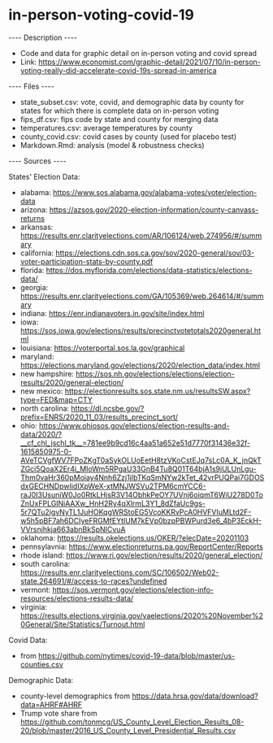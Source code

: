 # in-person-voting-covid-19

---- Description ----
* Code and data for graphic detail on in-person voting and covid spread
* Link: https://www.economist.com/graphic-detail/2021/07/10/in-person-voting-really-did-accelerate-covid-19s-spread-in-america

---- Files ----
 * state_subset.csv: vote, covid, and demographic data by county for states for which there is complete data on in-person voting
 * fips_df.csv: fips code by state and county for merging data
 * temperatures.csv: average temperatures by county
 * county_covid.csv: covid cases by county (used for placebo test)
 * Markdown.Rmd: analysis (model & robustness checks)

---- Sources ----

States' Election Data: 
 * alabama: https://www.sos.alabama.gov/alabama-votes/voter/election-data
 * arizona: https://azsos.gov/2020-election-information/county-canvass-returns
 * arkansas: https://results.enr.clarityelections.com/AR/106124/web.274956/#/summary
 * california: https://elections.cdn.sos.ca.gov/sov/2020-general/sov/03-voter-participation-stats-by-county.pdf
 * florida: https://dos.myflorida.com/elections/data-statistics/elections-data/
 * georgia: https://results.enr.clarityelections.com/GA/105369/web.264614/#/summary
 * indiana: https://enr.indianavoters.in.gov/site/index.html
 * iowa: https://sos.iowa.gov/elections/results/precinctvotetotals2020general.html
 * louisiana: https://voterportal.sos.la.gov/graphical
 * maryland: https://elections.maryland.gov/elections/2020/election_data/index.html
 * new hampshire: https://sos.nh.gov/elections/elections/election-results/2020/general-election/
 * new mexico: https://electionresults.sos.state.nm.us/resultsSW.aspx?type=FED&map=CTY
 * north carolina: https://dl.ncsbe.gov/?prefix=ENRS/2020_11_03/results_precinct_sort/
 * ohio: https://www.ohiosos.gov/elections/election-results-and-data/2020/?__cf_chl_jschl_tk__=781ee9b9cd16c4aa51a652e51d7770f31436e32f-1615850975-0-AVeTCVgfWV7FPoZKgT0aSykOLUoEetH8tzVKoCstEJq7sLc0A_K_jnQkTZGci5QoaX2Er4i_MIoWm5RPgaU33GnB4Tu8Q01T64bjA1s9jULUnLgu-Thm0vaHr360pMoiay4Nnh6Zzj1jIbTKqSmNYw2kTet_42vrPUQPai7GDOSdxGECHNDpwIidIXpWeX-xtMNJWSVu2TPM6cmYCC6-raJ0I3UsuniW0Jo0RtkLHjsR3V14ObhkPeOY7UVnj6oiqmT6WiU278D0ToZnUxFPLGlNiAAXw_HnH2Ry4qXlrmL3Y1_8dZfaUc9gs-5r7QTu2igvNyTL1JuHOKqgWRStoEG5VcoKKRvPcA0HVFVIuMLtd2F-w5h5pBF7ah6DCIyeFRGMfEYtIUM7kEVp0bzpPBWPurd3e6_4bP3EckH-VVrsnjhkja663abnBkSpNICvuA
 * oklahoma: https://results.okelections.us/OKER/?elecDate=20201103
 * pennsylavnia: https://www.electionreturns.pa.gov/ReportCenter/Reports
 * rhode island: https://www.ri.gov/election/results/2020/general_election/
 * south carolina: https://results.enr.clarityelections.com/SC/106502/Web02-state.264691/#/access-to-races?undefined
 * vermont: https://sos.vermont.gov/elections/election-info-resources/elections-results-data/
 * virginia: https://results.elections.virginia.gov/vaelections/2020%20November%20General/Site/Statistics/Turnout.html

Covid Data:
 * from https://github.com/nytimes/covid-19-data/blob/master/us-counties.csv

Demographic Data:
 * county-level demographics from https://data.hrsa.gov/data/download?data=AHRF#AHRF
 * Trump vote share from https://github.com/tonmcg/US_County_Level_Election_Results_08-20/blob/master/2016_US_County_Level_Presidential_Results.csv 



